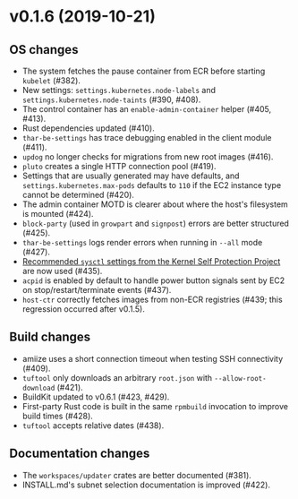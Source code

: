 # v0.1.6 (2019-10-21)

## OS changes

* The system fetches the pause container from ECR before starting `kubelet` (#382).
* New settings: `settings.kubernetes.node-labels` and `settings.kubernetes.node-taints` (#390, #408).
* The control container has an `enable-admin-container` helper (#405, #413).
* Rust dependencies updated (#410).
* `thar-be-settings` has trace debugging enabled in the client module (#411).
* `updog` no longer checks for migrations from new root images (#416).
* `pluto` creates a single HTTP connection pool (#419).
* Settings that are usually generated may have defaults, and `settings.kubernetes.max-pods` defaults to `110` if the EC2 instance type cannot be determined (#420).
* The admin container MOTD is clearer about where the host's filesystem is mounted (#424).
* `block-party` (used in `growpart` and `signpost`) errors are better structured (#425).
* `thar-be-settings` logs render errors when running in `--all` mode (#427).
* [Recommended `sysctl` settings from the Kernel Self Protection Project](https://kernsec.org/wiki/index.php/Kernel_Self_Protection_Project/Recommended_Settings#sysctls) are now used (#435).
* `acpid` is enabled by default to handle power button signals sent by EC2 on stop/restart/terminate events (#437).
* `host-ctr` correctly fetches images from non-ECR registries (#439; this regression occurred after v0.1.5).

## Build changes

* amiize uses a short connection timeout when testing SSH connectivity (#409).
* `tuftool` only downloads an arbitrary `root.json` with `--allow-root-download` (#421).
* BuildKit updated to v0.6.1 (#423, #429).
* First-party Rust code is built in the same `rpmbuild` invocation to improve build times (#428).
* `tuftool` accepts relative dates (#438).

## Documentation changes

* The `workspaces/updater` crates are better documented (#381).
* INSTALL.md's subnet selection documentation is improved (#422).

